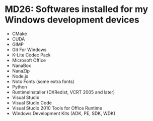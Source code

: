 ﻿# MD26: Softwares installed for my Windows development devices

- CMake
- CUDA
- GIMP
- Git For Windows
- K-Lite Codec Pack
- Microsoft Office
- NanaBox
- NanaZip
- Node.js
- Noto Fonts (some extra fonts)
- Python
- RuntimeInstaller (DXRedist, VCRT 2005 and later)
- Visual Studio
- Visual Studio Code
- Visual Studio 2010 Tools for Office Runtime
- Windows Development Kits (ADK, PE, SDK, WDK)
